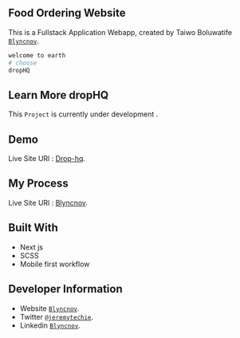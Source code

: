 ## Food Ordering Website

This is a Fullstack Application Webapp, created by Taiwo Boluwatife [`Blyncnov`](https://blyncnov.com/).

```bash
welcome to earth
# choose
dropHQ
```

## Learn More dropHQ

This `Project` is currently under development .


## Demo

Live Site URl : [Drop-hq](https://drop-hq.vercel.app/).

## My Process

Live Site URl : [Blyncnov](https://drop-hq.vercel.app/).

## Built With

* Next js
* SCSS 
* Mobile first workflow

## Developer Information

* Website [`Blyncnov`](https://blyncnov.com/).
* Twitter [`@jeremytechie`](https://twitter.com/jeremytechie).
* Linkedin [`Blyncnov`](https://linkedin.com/blyncnov).